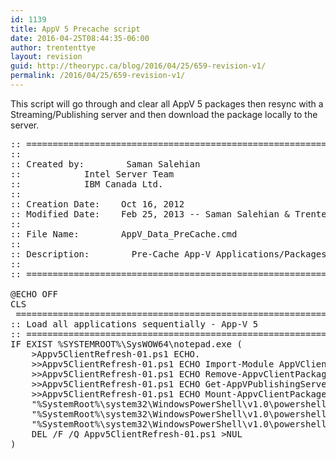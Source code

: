 ```yaml
---
id: 1139
title: AppV 5 Precache script
date: 2016-04-25T08:44:35-06:00
author: trententtye
layout: revision
guid: http://theorypc.ca/blog/2016/04/25/659-revision-v1/
permalink: /2016/04/25/659-revision-v1/
---
```

This script will go through and clear all AppV 5 packages then resync with a Streaming/Publishing server and then download the package locally to the server.

<pre class="lang:batch decode:true ">:: =========================================================================================================== 
:: 
:: Created by:        Saman Salehian 
::            Intel Server Team 
::            IBM Canada Ltd. 
:: 
:: Creation Date:    Oct 16, 2012 
:: Modified Date:    Feb 25, 2013 -- Saman Salehian & Trentent Tye - Added load all applications sequentially - App-V 5 
:: 
:: File Name:        AppV_Data_PreCache.cmd 
:: 
:: Description:        Pre-Cache App-V Applications/Packages on XenApp Server 
:: 
:: =========================================================================================================== 

@ECHO OFF 
CLS 
 ================================================================================ 
:: Load all applications sequentially - App-V 5 
:: ================================================================================ 
IF EXIST %SYSTEMROOT%\SysWOW64\notepad.exe ( 
    &gt;Appv5ClientRefresh-01.ps1 ECHO. 
    &gt;&gt;Appv5ClientRefresh-01.ps1 ECHO Import-Module AppVClient 
    &gt;&gt;Appv5ClientRefresh-01.ps1 ECHO Remove-AppvClientPackage * 
    &gt;&gt;Appv5ClientRefresh-01.ps1 ECHO Get-AppVPublishingServer ^| Sync-AppvPublishingServer  
    &gt;&gt;Appv5ClientRefresh-01.ps1 ECHO Mount-AppvClientPackage * 
    "%SystemRoot%\system32\WindowsPowerShell\v1.0\powershell.exe" Set-ExecutionPolicy Unrestricted 
    "%SystemRoot%\system32\WindowsPowerShell\v1.0\powershell.exe" .\Appv5ClientRefresh-01.ps1 
    "%SystemRoot%\system32\WindowsPowerShell\v1.0\powershell.exe" Set-ExecutionPolicy Restricted 
    DEL /F /Q Appv5ClientRefresh-01.ps1 &gt;NUL 
)</pre>

&nbsp;

<!-- AddThis Advanced Settings generic via filter on the_content -->

<!-- AddThis Share Buttons generic via filter on the_content -->